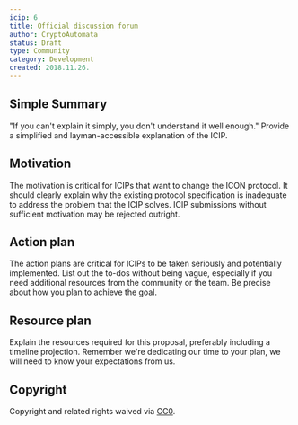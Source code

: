 ```yaml
---
icip: 6
title: Official discussion forum
author: CryptoAutomata
status: Draft
type: Community
category: Development
created: 2018.11.26.
---
```


## Simple Summary
"If you can't explain it simply, you don't understand it well enough." Provide a simplified and layman-accessible explanation of the ICIP.

## Motivation
The motivation is critical for ICIPs that want to change the ICON protocol. It should clearly explain why the existing protocol specification is inadequate to address the problem that the ICIP solves. ICIP submissions without sufficient motivation may be rejected outright.

## Action plan
The action plans are critical for ICIPs to be taken seriously and potentially implemented. List out the to-dos without being vague, especially if you need additional resources from the community or the team. Be precise about how you plan to achieve the goal.

## Resource plan
Explain the resources required for this proposal, preferably including a timeline projection. Remember we're dedicating our time to your plan, we will need to know your expectations from us.

## Copyright
Copyright and related rights waived via [CC0](https://creativecommons.org/publicdomain/zero/1.0/).



